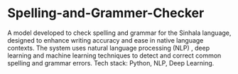 # Spelling-and-Grammer-Checker
A model developed to check spelling and grammar for the Sinhala language, designed to enhance writing accuracy and ease in native language contexts. The system uses natural language processing (NLP) , deep learning and machine learning techniques to detect and correct common spelling and grammar errors. Tech stack: Python, NLP, Deep Learning.

